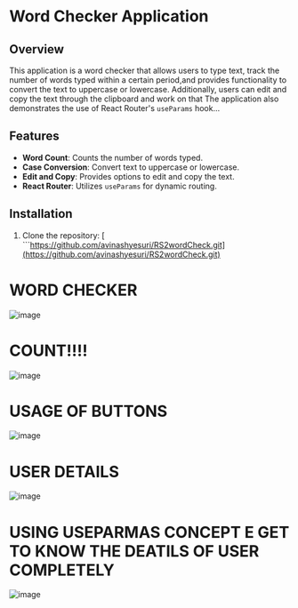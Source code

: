 # Word Checker Application

## Overview

This application is a word checker that allows users to type text, track the number of words typed within a certain period,and provides functionality to convert the text to uppercase or lowercase. Additionally, users can edit and copy the text through the clipboard and work on that
The application also demonstrates the use of React Router's `useParams` hook...

## Features

- **Word Count**: Counts the number of words typed.
- **Case Conversion**: Convert text to uppercase or lowercase.
- **Edit and Copy**: Provides options to edit and copy the text.
- **React Router**: Utilizes `useParams` for dynamic routing.


## Installation

1. Clone the repository:
 [  ```https://github.com/avinashyesuri/RS2wordCheck.git](https://github.com/avinashyesuri/RS2wordCheck.git)


# WORD CHECKER 
![image](https://github.com/user-attachments/assets/04198c42-f400-47eb-9cc0-2ad736af91d7)
# COUNT!!!!
![image](https://github.com/user-attachments/assets/5bef830d-1b8d-49ef-bb9b-1d6df69a3aa7)
# USAGE OF BUTTONS
![image](https://github.com/user-attachments/assets/085293bb-358b-42f1-88c7-d604a32bdbe0)
# USER DETAILS
![image](https://github.com/user-attachments/assets/00c1f7e8-3d52-4e6a-8963-b29d0b13505d)
# USING USEPARMAS CONCEPT E GET TO KNOW THE DEATILS OF USER COMPLETELY
![image](https://github.com/user-attachments/assets/f8ac62b5-3592-47ee-bd97-7ad339215b8d)
